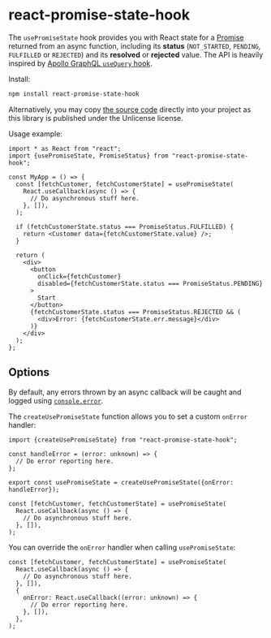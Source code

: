 # react-promise-state-hook

The `usePromiseState` hook provides you with React state for a [Promise](https://developer.mozilla.org/en-US/docs/Web/JavaScript/Reference/Global_Objects/Promise) returned from an async function, including its **status** (`NOT_STARTED`, `PENDING`, `FULFILLED` or `REJECTED`) and its **resolved** or **rejected** value. The API is heavily inspired by [Apollo GraphQL `useQuery` hook](https://www.apollographql.com/docs/react/data/queries/).

Install:

```sh
npm install react-promise-state-hook
```

Alternatively, you may copy [the source code](https://github.com/stefee/react-promise-state-hook/blob/main/usePromiseState.ts) directly into your project as this library is published under the Unlicense license.

Usage example:

```tsx
import * as React from "react";
import {usePromiseState, PromiseStatus} from "react-promise-state-hook";

const MyApp = () => {
  const [fetchCustomer, fetchCustomerState] = usePromiseState(
    React.useCallback(async () => {
      // Do asynchronous stuff here.
    }, []),
  );

  if (fetchCustomerState.status === PromiseStatus.FULFILLED) {
    return <Customer data={fetchCustomerState.value} />;
  }

  return (
    <div>
      <button
        onClick={fetchCustomer}
        disabled={fetchCustomerState.status === PromiseStatus.PENDING}
      >
        Start
      </button>
      {fetchCustomerState.status === PromiseStatus.REJECTED && (
        <div>Error: {fetchCustomerState.err.message}</div>
      )}
    </div>
  );
};
```

## Options

By default, any errors thrown by an async callback will be caught and logged using [`console.error`](https://developer.mozilla.org/en-US/docs/Web/API/console/error).

The `createUsePromiseState` function allows you to set a custom `onError` handler:

```tsx
import {createUsePromiseState} from "react-promise-state-hook";

const handleError = (error: unknown) => {
  // Do error reporting here.
};

export const usePromiseState = createUsePromiseState({onError: handleError});
```

```tsx
const [fetchCustomer, fetchCustomerState] = usePromiseState(
  React.useCallback(async () => {
    // Do asynchronous stuff here.
  }, []),
);
```

You can override the `onError` handler when calling `usePromiseState`:

```tsx
const [fetchCustomer, fetchCustomerState] = usePromiseState(
  React.useCallback(async () => {
    // Do asynchronous stuff here.
  }, []),
  {
    onError: React.useCallback((error: unknown) => {
      // Do error reporting here.
    }, []),
  },
);
```
